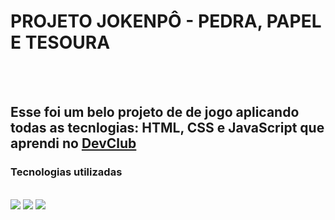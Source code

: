 <h1>PROJETO JOKENPÔ - PEDRA, PAPEL E TESOURA</h1>
<br>
<br>
<h2>Esse foi um belo projeto de de jogo aplicando todas as tecnlogias: HTML, CSS e JavaScript que aprendi no <a href="rodolfimori.com.br/devclub">DevClub</a></h2>

<h3>Tecnologias utilizadas</h3>
<br>
  <img src="https://img.shields.io/badge/HTML-239120?style=for-the-badge&logo=html5&logoColor=white">
  <img src="https://img.shields.io/badge/CSS-239120?&style=for-the-badge&logo=css3&logoColor=white">
  <img src="https://img.shields.io/badge/JavaScript-F7DF1E?style=for-the-badge&logo=javascript&logoColor=black">
